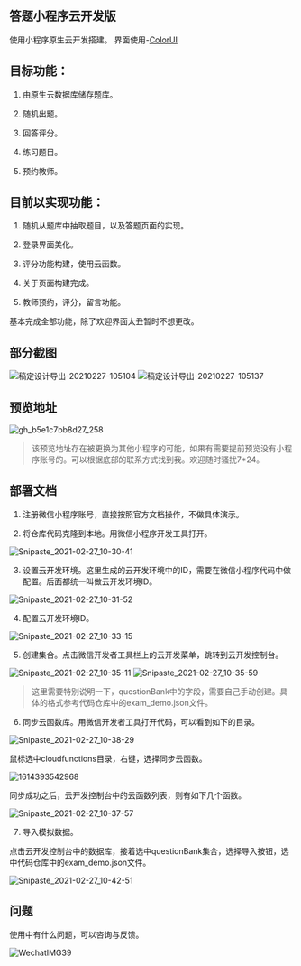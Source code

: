 ## 答题小程序云开发版

使用小程序原生云开发搭建。
界面使用-[ColorUI](https://github.com/weilanwl/ColorUI)

## 目标功能：

1. 由原生云数据库储存题库。

2. 随机出题。

3. 回答评分。

4. 练习题目。

5. 预约教师。
    
## 目前以实现功能：

1. 随机从题库中抽取题目，以及答题页面的实现。

2. 登录界面美化。

3. 评分功能构建，使用云函数。

4. 关于页面构建完成。

5. 教师预约，评分，留言功能。

基本完成全部功能，除了欢迎界面太丑暂时不想更改。

## 部分截图

![稿定设计导出-20210227-105104](https://gitee.com/bruce_qiq/picture/raw/master/2021-2-27/1614394310782-%E7%A8%BF%E5%AE%9A%E8%AE%BE%E8%AE%A1%E5%AF%BC%E5%87%BA-20210227-105104.jpg)
![稿定设计导出-20210227-105137](https://gitee.com/bruce_qiq/picture/raw/master/2021-2-27/1614394318798-%E7%A8%BF%E5%AE%9A%E8%AE%BE%E8%AE%A1%E5%AF%BC%E5%87%BA-20210227-105137.jpg)

## 预览地址

![gh_b5e1c7bb8d27_258](https://gitee.com/bruce_qiq/picture/raw/master/2021-2-27/1614394651341-gh_b5e1c7bb8d27_258.jpg)

> 该预览地址存在被更换为其他小程序的可能，如果有需要提前预览没有小程序账号的。可以根据底部的联系方式找到我。欢迎随时骚扰7*24。

## 部署文档

1. 注册微信小程序账号，直接按照官方文档操作，不做具体演示。

2. 将仓库代码克隆到本地。用微信小程序开发工具打开。

![Snipaste_2021-02-27_10-30-41](https://gitee.com/bruce_qiq/picture/raw/master/2021-2-27/1614393062426-Snipaste_2021-02-27_10-30-41.png)

3. 设置云开发环境。这里生成的云开发环境中的ID，需要在微信小程序代码中做配置。后面都统一叫做云开发环境ID。

![Snipaste_2021-02-27_10-31-52](https://gitee.com/bruce_qiq/picture/raw/master/2021-2-27/1614393123166-Snipaste_2021-02-27_10-31-52.png)

4. 配置云开发环境ID。

![Snipaste_2021-02-27_10-33-15](https://gitee.com/bruce_qiq/picture/raw/master/2021-2-27/1614393238145-Snipaste_2021-02-27_10-33-15.png)

5. 创建集合。点击微信开发者工具栏上的云开发菜单，跳转到云开发控制台。

![Snipaste_2021-02-27_10-35-11](https://gitee.com/bruce_qiq/picture/raw/master/2021-2-27/1614393376465-Snipaste_2021-02-27_10-35-11.png)
![Snipaste_2021-02-27_10-35-59](https://gitee.com/bruce_qiq/picture/raw/master/2021-2-27/1614393387943-Snipaste_2021-02-27_10-35-59.png)

> 这里需要特别说明一下，questionBank中的字段，需要自己手动创建。具体的格式参考代码仓库中的exam_demo.json文件。

6. 同步云函数库。用微信开发者工具打开代码，可以看到如下的目录。


![Snipaste_2021-02-27_10-38-29](https://gitee.com/bruce_qiq/picture/raw/master/2021-2-27/1614393616549-Snipaste_2021-02-27_10-38-29.png)

鼠标选中cloudfunctions目录，右键，选择同步云函数。

![1614393542968](https://gitee.com/bruce_qiq/picture/raw/master/2021-2-27/1614393671475-1614393542968.jpg)

同步成功之后，云开发控制台中的云函数列表，则有如下几个函数。

![Snipaste_2021-02-27_10-37-57](https://gitee.com/bruce_qiq/picture/raw/master/2021-2-27/1614393727623-Snipaste_2021-02-27_10-37-57.png)

7. 导入模拟数据。

点击云开发控制台中的数据库，接着选中questionBank集合，选择导入按钮，选中代码仓库中的exam_demo.json文件。

![Snipaste_2021-02-27_10-42-51](https://gitee.com/bruce_qiq/picture/raw/master/2021-2-27/1614393848742-Snipaste_2021-02-27_10-42-51.png)

## 问题

使用中有什么问题，可以咨询与反馈。

![WechatIMG39](https://gitee.com/bruce_qiq/picture/raw/master/2021-2-27/1614393893107-WechatIMG39.jpeg)




